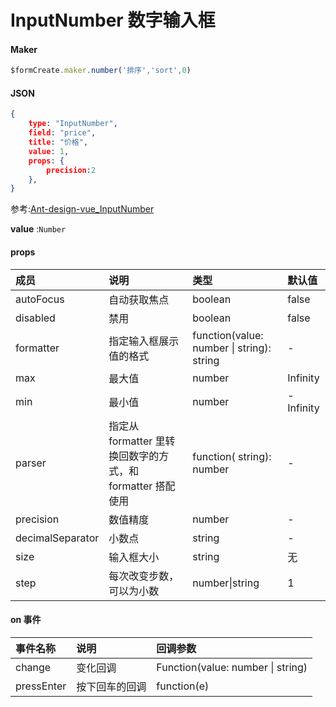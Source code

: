 # InputNumber 数字输入框

#### Maker
```js
$formCreate.maker.number('排序','sort',0)
```

#### JSON
```json
{
    type: "InputNumber",
    field: "price",
    title: "价格",
    value: 1,
    props: {
        precision:2
    },
}
```

参考:[Ant-design-vue_InputNumber](https://www.antdv.com/components/input-number-cn/)

**value** :`Number`

#### props

| 成员             | 说明                                                       | 类型                                      | 默认值    |
| :--------------- | :--------------------------------------------------------- | :---------------------------------------- | :-------- |
| autoFocus        | 自动获取焦点                                               | boolean                                   | false     |
| disabled         | 禁用                                                       | boolean                                   | false     |
| formatter        | 指定输入框展示值的格式                                     | function(value: number \| string): string | -         |
| max              | 最大值                                                     | number                                    | Infinity  |
| min              | 最小值                                                     | number                                    | -Infinity |
| parser           | 指定从 formatter 里转换回数字的方式，和 formatter 搭配使用 | function( string): number                 | -         |
| precision        | 数值精度                                                   | number                                    | -         |
| decimalSeparator | 小数点                                                     | string                                    | -         |
| size             | 输入框大小                                                 | string                                    | 无        |
| step             | 每次改变步数，可以为小数                                   | number\|string                            | 1         |



#### on 事件

| 事件名称   | 说明           | 回调参数                          |
| :--------- | :------------- | :-------------------------------- |
| change     | 变化回调       | Function(value: number \| string) |
| pressEnter | 按下回车的回调 | function(e)                       |



